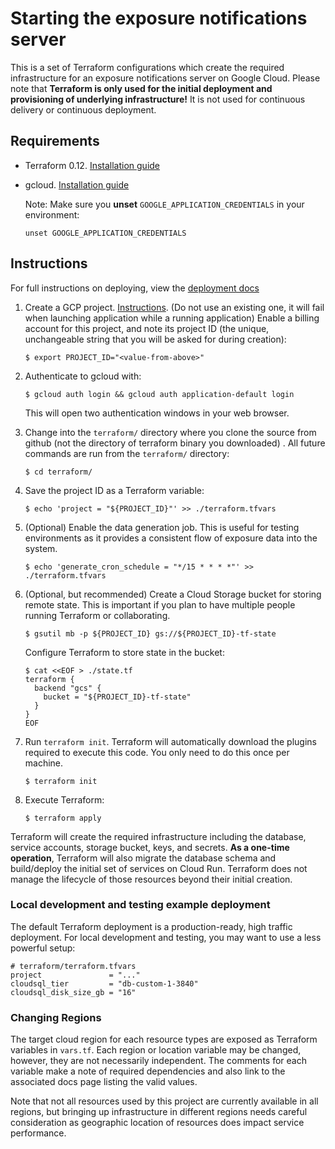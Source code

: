 # Starting the exposure notifications server

This is a set of Terraform configurations which create the required
infrastructure for an exposure notifications server on Google Cloud. Please note
that **Terraform is only used for the initial deployment and provisioning of
underlying infrastructure!** It is not used for continuous delivery or
continuous deployment.

## Requirements

- Terraform 0.12. [Installation guide](https://www.terraform.io/downloads.html)

- gcloud. [Installation guide](https://cloud.google.com/sdk/install)

    Note: Make sure you **unset** `GOOGLE_APPLICATION_CREDENTIALS` in your
    environment:

    ```text
    unset GOOGLE_APPLICATION_CREDENTIALS
    ```

## Instructions

For full instructions on deploying, view the [deployment docs](../docs/getting-started/deploying.md)

1.  Create a GCP project.
    [Instructions](https://cloud.google.com/resource-manager/docs/creating-managing-projects).
    (Do not use an existing one, it will fail when launching application while a running application) 
    Enable a billing account for this project, and note its project ID (the
    unique, unchangeable string that you will be asked for during creation):

    ```text
    $ export PROJECT_ID="<value-from-above>"
    ```

1.  Authenticate to gcloud with:

    ```text
    $ gcloud auth login && gcloud auth application-default login
    ```

    This will open two authentication windows in your web browser.

1.  Change into the `terraform/` directory where you clone the source from github (not the directory of terraform binary you downloaded) . All future commands are run from the
    `terraform/` directory:

    ```text
    $ cd terraform/
    ```

1.  Save the project ID as a Terraform variable:

    ```text
    $ echo 'project = "${PROJECT_ID}"' >> ./terraform.tfvars
    ```

1.  (Optional) Enable the data generation job. This is useful for testing
    environments as it provides a consistent flow of exposure data into the
    system.

    ```text
    $ echo 'generate_cron_schedule = "*/15 * * * *"' >> ./terraform.tfvars
    ```

1.  (Optional, but recommended) Create a Cloud Storage bucket for storing remote
    state. This is important if you plan to have multiple people running
    Terraform or collaborating.

    ```text
    $ gsutil mb -p ${PROJECT_ID} gs://${PROJECT_ID}-tf-state
    ```

    Configure Terraform to store state in the bucket:

    ```text
    $ cat <<EOF > ./state.tf
    terraform {
      backend "gcs" {
        bucket = "${PROJECT_ID}-tf-state"
      }
    }
    EOF
    ```

1.  Run `terraform init`. Terraform will automatically download the plugins
    required to execute this code. You only need to do this once per machine.

    ```text
    $ terraform init
    ```

1.  Execute Terraform:

    ```text
    $ terraform apply
    ```

Terraform will create the required infrastructure including the database,
service accounts, storage bucket, keys, and secrets. **As a one-time
operation**, Terraform will also migrate the database schema and build/deploy
the initial set of services on Cloud Run. Terraform does not manage the
lifecycle of those resources beyond their initial creation.

### Local development and testing example deployment

The default Terraform deployment is a production-ready, high traffic deployment.
For local development and testing, you may want to use a less powerful setup:

```hcl
# terraform/terraform.tfvars
project               = "..."
cloudsql_tier         = "db-custom-1-3840"
cloudsql_disk_size_gb = "16"
```

### Changing Regions

The target cloud region for each resource types are exposed as Terraform
variables in `vars.tf`. Each region or location variable may be changed,
however, they are not necessarily independent. The comments for each variable
make a note of required dependencies and also link to the associated docs page
listing the valid values.

Note that not all resources used by this project are currently available in all
regions, but bringing up infrastructure in different regions needs careful
consideration as geographic location of resources does impact service
performance.
